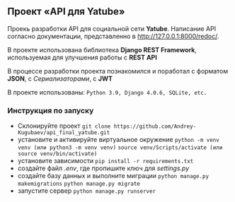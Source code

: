 ## Проект «API для Yatube»
Проекь разработки API для социальной сети **Yatube**. Написание API согласно документации, представленно в http://127.0.0.1:8000/redoc/.

В проекте использована библиотека **Django REST Framework**, используемая для улучшения работы с **REST API**

В процессе разработки проекта познакомился и поработал с форматом **JSON**, с _Сериализаторами_, с **JWT** 

В проекте использованы: `Python 3.9, Django 4.0.6, SQLite, etc.`

### Инструкция по запуску
- Склонируйте проект `git clone https://github.com/Andrey-Kugubaev/api_final_yatube.git`
- установите и активируйте виртуальное окружение `python -m venv venv (или python3 -m venv venv)` `source venv/Scripts/activate (или source venv/bin/activate)`
- установите зависимости `pip install -r requirements.txt`
- создайте файл _.env_, где пропишите ключ для _settings.py_
- создайте базу данных и выполните миграции `python manage.py makemigrations` `python manage.py migrate`
- запустите сервер `python manage.py runserver`
